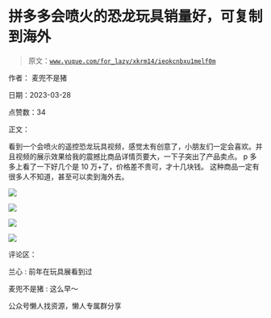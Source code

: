 # 拼多多会喷火的恐龙玩具销量好，可复制到海外

> 原文：[`www.yuque.com/for_lazy/xkrm14/ieokcnbxu1melf0m`](https://www.yuque.com/for_lazy/xkrm14/ieokcnbxu1melf0m)



作者： 麦兜不是猪



日期：2023-03-28



点赞数：34



正文：



看到一个会喷火的遥控恐龙玩具视频，感觉太有创意了，小朋友们一定会喜欢。并且视频的展示效果给我的震撼比商品详情页要大，一下子突出了产品卖点。 p 多多上看了一下好几个是 10 万+了，价格差不贵可，才十几块钱。 这种商品一定有很多人不知道，甚至可以卖到海外去。



![](img/ddf18959a685ac2a65fbbda1493ff829.png)  

![](img/9b7d1e4e714808b611aea363c78e711d.png)  

![](img/cc77d547a0ba238296737ad9bba13124.png)  

![](img/61e73573bf67e9b7395c8d1e601906fe.png)  

评论区：



兰心 : 前年在玩具展看到过



麦兜不是猪 : 这么早～



公众号懒人找资源，懒人专属群分享

</ne-p></ne-p></ne-p></ne-p>